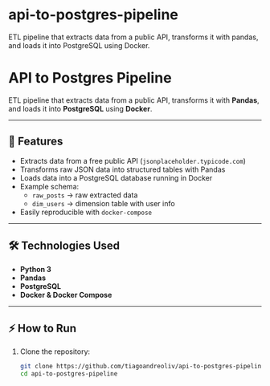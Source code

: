 # api-to-postgres-pipeline
ETL pipeline that extracts data from a public API, transforms it with pandas, and loads it into PostgreSQL using Docker.

# API to Postgres Pipeline

ETL pipeline that extracts data from a public API, transforms it with **Pandas**, and loads it into **PostgreSQL** using **Docker**.

---

## 🚀 Features
- Extracts data from a free public API (`jsonplaceholder.typicode.com`)
- Transforms raw JSON data into structured tables with Pandas
- Loads data into a PostgreSQL database running in Docker
- Example schema:
  - `raw_posts` → raw extracted data
  - `dim_users` → dimension table with user info
- Easily reproducible with `docker-compose`

---

## 🛠️ Technologies Used
- **Python 3**
- **Pandas**
- **PostgreSQL**
- **Docker & Docker Compose**

---

## ⚡ How to Run

1. Clone the repository:
   ```bash
   git clone https://github.com/tiagoandreoliv/api-to-postgres-pipeline.git
   cd api-to-postgres-pipeline
